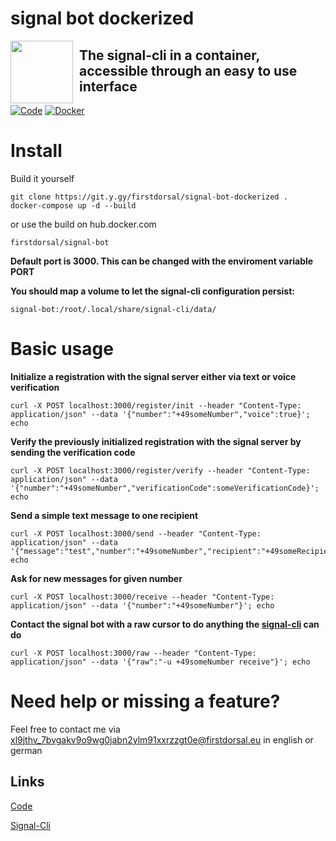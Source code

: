 # signal bot dockerized
<img draggable="none" src="https://git.y.gy/firstdorsal/signal-bot-dockerized/-/raw/master/logo.jpg" style="float:left; margin-right:10px;" height="100"> 

## The signal-cli in a container, accessible through an easy to use interface

[![Code](https://ico.y.gy/website?down_color=red&down_message=offline&label=repository&up_color=success&up_message=online&url=https%3A%2F%2Fgit.y.gy%2Ffirstdorsal%2Fsignal-bot-dockerized&style=flat-square&logo=gitlab)](https://git.y.gy/firstdorsal/signal-bot-dockerized/)
[![Docker](https://ico.y.gy/docker/v/firstdorsal/signal-bot?style=flat-square&logo=docker)](https://hub.docker.com/repository/docker/firstdorsal/signal-bot)




# Install

Build it yourself
```
git clone https://git.y.gy/firstdorsal/signal-bot-dockerized .
docker-compose up -d --build
```
or use the build on hub.docker.com
```
firstdorsal/signal-bot
```

**Default port is 3000. This can be changed with the enviroment variable PORT**

**You should map a volume to let the signal-cli configuration persist:**

```
signal-bot:/root/.local/share/signal-cli/data/
```


# Basic usage

**Initialize a registration with the signal server either via text or voice verification**

```
curl -X POST localhost:3000/register/init --header "Content-Type: application/json" --data '{"number":"+49someNumber","voice":true}'; echo
```

**Verify the previously initialized registration with the signal server by sending the verification code**

```
curl -X POST localhost:3000/register/verify --header "Content-Type: application/json" --data '{"number":"+49someNumber","verificationCode":someVerificationCode}'; echo
```

**Send a simple text message to one recipient**

```
curl -X POST localhost:3000/send --header "Content-Type: application/json" --data '{"message":"test","number":"+49someNumber","recipient":"+49someRecipientNumber"}'; echo
```

**Ask for new messages for given number**

```
curl -X POST localhost:3000/receive --header "Content-Type: application/json" --data '{"number":"+49someNumber"}'; echo
```

**Contact the signal bot with a raw cursor to do anything the [signal-cli](https://github.com/AsamK/signal-cli) can do**


```
curl -X POST localhost:3000/raw --header "Content-Type: application/json" --data '{"raw":"-u +49someNumber receive"}'; echo
```



# Need help or missing a feature?
Feel free to contact me via [xl9jthv_7bvgakv9o9wg0jabn2ylm91xxrzzgt0e@firstdorsal.eu](mailto:xl9jthv_7bvgakv9o9wg0jabn2ylm91xxrzzgt0e@y.gy) in english or german

## Links
[Code](https://git.y.gy/firstdorsal/signal-bot-dockerized)

[Signal-Cli](https://github.com/AsamK/signal-cli)
